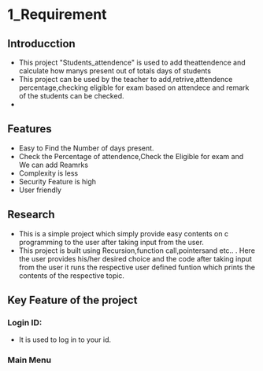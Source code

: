 # 1_Requirement
## Introducction
*   This project "Students_attendence" is used to add theattendence and calculate how manys present out of totals days of students
*   This project can be used by the teacher to add,retrive,attendence percentage,checking eligible for exam based on attendece and remark of the students can be checked. 
*   
## Features
  * Easy to Find the Number of days present.
  * Check the Percentage of attendence,Check the Eligible for exam and We can add Reamrks
  * Complexity is less
  * Security Feature is high
  * User friendly
## Research
   * This is a simple project which simply provide easy contents on c programming to the user after taking input from the user.
   * This project is built using Recursion,function call,pointersand etc.. . Here the user provides his/her desired choice and the code after taking input from the user it runs the respective user defined funtion which prints the contents of the respective topic.
## Key Feature of the project 
###  Login ID:
  * It is used to log in to your id.
###  Main Menu


